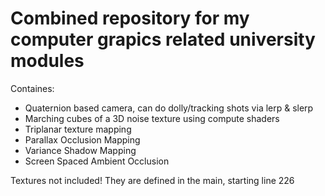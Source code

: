 # Combined repository for my computer grapics related university modules
Containes:
- Quaternion based camera, can do dolly/tracking shots via lerp & slerp
- Marching cubes of a 3D noise texture using compute shaders
- Triplanar texture mapping
- Parallax Occlusion Mapping
- Variance Shadow Mapping
- Screen Spaced Ambient Occlusion

Textures not included! 
They are defined in the main, starting line 226
